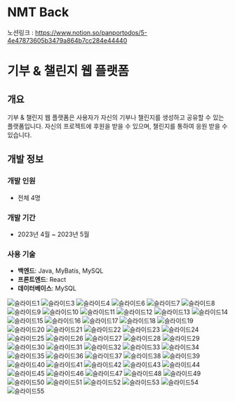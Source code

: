 # NMT Back

노션링크 : https://www.notion.so/panportodos/5-4e47873605b3479a864b7cc284e44440

# 

# 기부 & 챌린지 웹 플랫폼

## 개요

기부 & 챌린지 웹 플랫폼은 사용자가 자신의 기부나 챌린지를 생성하고 공유할 수 있는 플랫폼입니다. 자신의 프로젝트에 후원을 받을 수 있으며, 챌린지를 통하여 응원 받을 수 있습니다.

## 개발 정보

### 개발 인원

- 전체 4명

### 개발 기간

- 2023년 4월 ~ 2023년 5월

### 사용 기술

- **백엔드**: Java, MyBatis, MySQL
- **프론트엔드**: React
- **데이터베이스**: MySQL


![슬라이드1](https://github.com/projectNmt6/projectnmt_back/assets/100844814/a3b9b44b-7b2d-4392-8472-07e7adcfe9fe)
![슬라이드3](https://github.com/projectNmt6/projectnmt_back/assets/100844814/aaccd9af-2a4a-47eb-8b20-3f2da9af7d3c)
![슬라이드4](https://github.com/projectNmt6/projectnmt_back/assets/100844814/5774896c-a3fe-4506-ba81-845abc602e58)
![슬라이드6](https://github.com/projectNmt6/projectnmt_back/assets/100844814/a7012705-fcde-4331-a69e-6c5cb3e12c1b)
![슬라이드7](https://github.com/projectNmt6/projectnmt_back/assets/100844814/ad3be8f9-78a5-47d3-8875-fe7c10160823)
![슬라이드8](https://github.com/projectNmt6/projectnmt_back/assets/100844814/5c8f21df-4dd3-4637-a206-4d753c56ea08)
![슬라이드9](https://github.com/projectNmt6/projectnmt_back/assets/100844814/99409081-58d9-4ceb-8762-30c4f7ae527a)
![슬라이드10](https://github.com/projectNmt6/projectnmt_back/assets/100844814/58a8ede2-3216-4ddd-a985-42e01576ee8a)
![슬라이드11](https://github.com/projectNmt6/projectnmt_back/assets/100844814/55474f05-f551-47f4-95a7-b9602097a8a9)
![슬라이드12](https://github.com/projectNmt6/projectnmt_back/assets/100844814/692077ed-361f-48ab-bc0e-fb447a96336d)
![슬라이드13](https://github.com/projectNmt6/projectnmt_back/assets/100844814/0aa58377-096b-4c9f-9a4d-38d63a1d7a31)
![슬라이드14](https://github.com/projectNmt6/projectnmt_back/assets/100844814/4255c20c-f03f-4d3c-95dd-9d143c3ae8db)
![슬라이드15](https://github.com/projectNmt6/projectnmt_back/assets/100844814/38c2cee5-2af6-4636-ab0c-6fce935b4856)
![슬라이드16](https://github.com/projectNmt6/projectnmt_back/assets/100844814/7cee75c0-da0d-46a6-adb1-e3b6411b81b8)
![슬라이드17](https://github.com/projectNmt6/projectnmt_back/assets/100844814/18f41c07-54d2-44d2-946a-a487f808a5dc)
![슬라이드18](https://github.com/projectNmt6/projectnmt_back/assets/100844814/f9a5e9b7-2e78-4588-a2e6-5cec3f067961)
![슬라이드19](https://github.com/projectNmt6/projectnmt_back/assets/100844814/3b751524-711f-4a7d-8788-3eadff228470)
![슬라이드20](https://github.com/projectNmt6/projectnmt_back/assets/100844814/0789a48a-30cd-4ed8-b66c-b6e143e44e72)
![슬라이드21](https://github.com/projectNmt6/projectnmt_back/assets/100844814/f9330f40-793c-4f61-8225-b984e6d5d677)
![슬라이드22](https://github.com/projectNmt6/projectnmt_back/assets/100844814/fe2d861c-e4b8-4206-95d3-f2c896988357)
![슬라이드23](https://github.com/projectNmt6/projectnmt_back/assets/100844814/758fe873-b54b-429d-8421-a93399b9e7d2)
![슬라이드24](https://github.com/projectNmt6/projectnmt_back/assets/100844814/1d29bcc1-7202-49b2-9502-949a2fd017dd)
![슬라이드25](https://github.com/projectNmt6/projectnmt_back/assets/100844814/a3b1ed66-ddfc-4c16-8cb6-f0ec5b0b220f)
![슬라이드26](https://github.com/projectNmt6/projectnmt_back/assets/100844814/8fa2fd47-44b2-441f-ba84-e3cf5c59472e)
![슬라이드27](https://github.com/projectNmt6/projectnmt_back/assets/100844814/57d00b3d-4a1a-4e9c-a009-5d57437b67d7)
![슬라이드28](https://github.com/projectNmt6/projectnmt_back/assets/100844814/1e12658f-6b67-47c8-b57c-4c1305fbc731)
![슬라이드29](https://github.com/projectNmt6/projectnmt_back/assets/100844814/b0c868ab-a168-4835-a805-f3902a40e362)
![슬라이드30](https://github.com/projectNmt6/projectnmt_back/assets/100844814/9d1518a5-5409-495f-979f-2c8935437d95)
![슬라이드31](https://github.com/projectNmt6/projectnmt_back/assets/100844814/b135702a-5b6a-4adb-aa4f-8f9ab9943644)
![슬라이드32](https://github.com/projectNmt6/projectnmt_back/assets/100844814/113855b7-e51e-4e9b-b9a3-1335040fdb01)
![슬라이드33](https://github.com/projectNmt6/projectnmt_back/assets/100844814/13b6901e-a312-46b9-9bf8-c9e38cd3f701)
![슬라이드34](https://github.com/projectNmt6/projectnmt_back/assets/100844814/7713c22f-387f-4fe8-ba3a-5a55daadb060)
![슬라이드35](https://github.com/projectNmt6/projectnmt_back/assets/100844814/1c8c2669-9095-4bc9-b9c9-ddbf9dfbfae2)
![슬라이드36](https://github.com/projectNmt6/projectnmt_back/assets/100844814/7a6583f5-ee55-4c40-87cd-9e2f3cd92de3)
![슬라이드37](https://github.com/projectNmt6/projectnmt_back/assets/100844814/4e41e9e9-04a8-40e3-afb8-a76391bc2c3e)
![슬라이드38](https://github.com/projectNmt6/projectnmt_back/assets/100844814/44392f63-3dd3-4369-8fb1-2127ae1afc46)
![슬라이드39](https://github.com/projectNmt6/projectnmt_back/assets/100844814/99c708ec-185c-4264-8653-5e2559f317af)
![슬라이드40](https://github.com/projectNmt6/projectnmt_back/assets/100844814/512538ab-cfe6-4d56-b757-cd9c19a5abb3)
![슬라이드41](https://github.com/projectNmt6/projectnmt_back/assets/100844814/07272074-ee10-4af3-85c4-9c687f9ff9e2)
![슬라이드42](https://github.com/projectNmt6/projectnmt_back/assets/100844814/ae378482-6cf3-42d2-ad8d-5d4a28e8f2ea)
![슬라이드43](https://github.com/projectNmt6/projectnmt_back/assets/100844814/1d441fcb-790d-4da7-8617-6488a6075029)
![슬라이드44](https://github.com/projectNmt6/projectnmt_back/assets/100844814/76d4416a-a1d9-42be-bbe8-9c2f9408b4ef)
![슬라이드45](https://github.com/projectNmt6/projectnmt_back/assets/100844814/0df9f34d-5e8a-4432-b24f-f22c0d7e7524)
![슬라이드46](https://github.com/projectNmt6/projectnmt_back/assets/100844814/c8aa745e-55c1-44f6-8815-ad35d4abdc74)
![슬라이드47](https://github.com/projectNmt6/projectnmt_back/assets/100844814/f5347407-f114-4850-a4b0-104a7ab904b4)
![슬라이드48](https://github.com/projectNmt6/projectnmt_back/assets/100844814/2f667e8f-95ea-4962-98e3-b6b7f8223a52)
![슬라이드49](https://github.com/projectNmt6/projectnmt_back/assets/100844814/3a4d9a20-3386-4971-9669-0e92ef64e105)
![슬라이드50](https://github.com/projectNmt6/projectnmt_back/assets/100844814/0bb86f88-47b1-41fe-ab8c-0a0e0b7f1968)
![슬라이드51](https://github.com/projectNmt6/projectnmt_back/assets/100844814/11531df7-df4c-42c3-847a-135a0d53acb6)
![슬라이드52](https://github.com/projectNmt6/projectnmt_back/assets/100844814/f3c953ed-5bb3-4499-9e1d-82a6e7f5770c)
![슬라이드53](https://github.com/projectNmt6/projectnmt_back/assets/100844814/ae35a286-8fc0-48f4-a056-a9a41265bac6)
![슬라이드54](https://github.com/projectNmt6/projectnmt_back/assets/100844814/240e6977-73a0-4c5f-b5cb-c79649663e8a)
![슬라이드55](https://github.com/projectNmt6/projectnmt_back/assets/100844814/bff7980f-64b5-4beb-96b0-261f68aab975)
